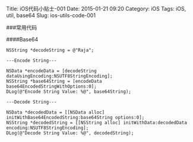 Title: iOS代码小贴士-001
Date: 2015-01-21 09:20
Category: iOS
Tags: iOS, util, base64
Slug: ios-utils-code-001


###常用代码

####Base64
```obj
NSString *decodeString = @"Raja";

---Encode String---

NSData *encodeData = [decodeString dataUsingEncoding:NSUTF8StringEncoding];
NSString *base64String = [encodeData base64EncodedStringWithOptions:0];
DLog(@"Encode String Value: %@", base64String);

---Decode String---

NSData *decodedData = [[NSData alloc] initWithBase64EncodedString:base64String options:0];
NSString *decodedString = [[NSString alloc] initWithData:decodedData encoding:NSUTF8StringEncoding];
DLog(@"Decode String Value: %@", decodedString);  
```